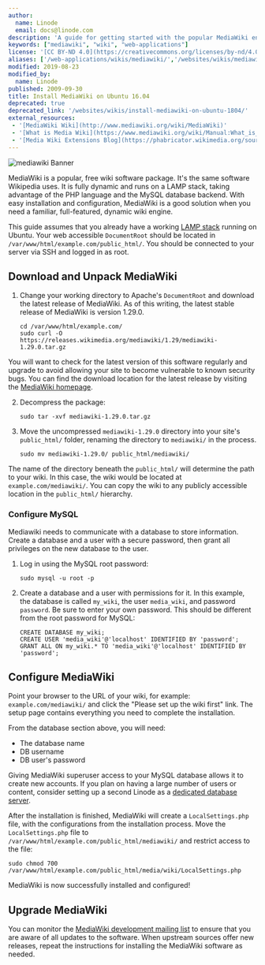 ```yaml
---
author:
  name: Linode
  email: docs@linode.com
description: 'A guide for getting started with the popular MediaWiki engine for powering wiki sites.'
keywords: ["mediawiki", "wiki", "web-applications"]
license: '[CC BY-ND 4.0](https://creativecommons.org/licenses/by-nd/4.0)'
aliases: ['/web-applications/wikis/mediawiki/','/websites/wikis/mediawiki-engine/']
modified: 2019-08-23
modified_by:
  name: Linode
published: 2009-09-30
title: Install MediaWiki on Ubuntu 16.04
deprecated: true
deprecated_link: '/websites/wikis/install-mediawiki-on-ubuntu-1804/'
external_resources:
 - '[MediaWiki Wiki](http://www.mediawiki.org/wiki/MediaWiki)'
 - '[What is Media Wiki](https://www.mediawiki.org/wiki/Manual:What_is_MediaWiki%3F)'
 - '[Media Wiki Extensions Blog](https://phabricator.wikimedia.org/source/extensions/browse/)'
---
```


![mediawiki Banner](MediaWiki.jpg)

MediaWiki is a popular, free wiki software package. It's the same software Wikipedia uses. It is fully dynamic and runs on a LAMP stack, taking advantage of the PHP language and the MySQL database backend. With easy installation and configuration, MediaWiki is a good solution when you need a familiar, full-featured, dynamic wiki engine.

This guide assumes that you already have a working [LAMP stack](/docs/web-servers/lamp/install-lamp-stack-on-ubuntu-16-04) running on Ubuntu. Your web accessible `DocumentRoot` should be located in `/var/www/html/example.com/public_html/`. You should be connected to your server via SSH and logged in as root.

## Download and Unpack MediaWiki

1.  Change your working directory to Apache's `DocumentRoot` and download the latest release of MediaWiki. As of this writing, the latest stable release of MediaWiki is version 1.29.0.

        cd /var/www/html/example.com/
        sudo curl -O https://releases.wikimedia.org/mediawiki/1.29/mediawiki-1.29.0.tar.gz

You will want to check for the latest version of this software regularly and upgrade to avoid allowing your site to become vulnerable to known security bugs. You can find the download location for the latest release by visiting the [MediaWiki homepage](http://www.mediawiki.org/wiki/MediaWiki).

2.  Decompress the package:

        sudo tar -xvf mediawiki-1.29.0.tar.gz

3.  Move the uncompressed `mediawiki-1.29.0` directory into your site's `public_html/` folder, renaming the directory to `mediawiki/` in the process.

        sudo mv mediawiki-1.29.0/ public_html/mediawiki/

The name of the directory beneath the `public_html/` will determine the path to your wiki. In this case, the wiki would be located at `example.com/mediawiki/`. You can copy the wiki to any publicly accessible location in the `public_html/` hierarchy.


### Configure MySQL

Mediawiki needs to communicate with a database to store information. Create a database and a user with a secure password, then grant all privileges on the new database to the user.

1.  Log in using the MySQL root password:

        sudo mysql -u root -p

1.  Create a database and a user with permissions for it. In this example, the database is called `my_wiki`, the user `media_wiki`, and password `password`. Be sure to enter your own password. This should be different from the root password for MySQL:

        CREATE DATABASE my_wiki;
        CREATE USER 'media_wiki'@'localhost' IDENTIFIED BY 'password';
        GRANT ALL ON my_wiki.* TO 'media_wiki'@'localhost' IDENTIFIED BY 'password';


## Configure MediaWiki

Point your browser to the URL of your wiki, for example: `example.com/mediawiki/` and click the "Please set up the wiki first" link. The setup page contains everything you need to complete the installation.

From the database section above, you will need:
- The database name
- DB username
- DB user's password

Giving MediaWiki superuser access to your MySQL database allows it to create new accounts. If you plan on having a large number of users or content, consider setting up a second Linode as a [dedicated database server](/docs/databases/mysql/standalone-mysql-server).

 After the installation is finished, MediaWiki will create a `LocalSettings.php` file, with the configurations from the installation process. Move the `LocalSettings.php` file to `/var/www/html/example.com/public_html/mediawiki/` and restrict access to the file:

    sudo chmod 700 /var/www/html/example.com/public_html/media/wiki/LocalSettings.php

MediaWiki is now successfully installed and configured!


## Upgrade MediaWiki

You can monitor the [MediaWiki development mailing list](https://lists.wikimedia.org/mailman/listinfo/mediawiki-announce) to ensure that you are aware of all updates to the software. When upstream sources offer new releases, repeat the instructions for installing the MediaWiki software as needed.
